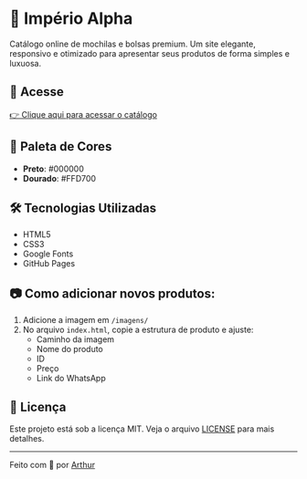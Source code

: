 # 🏰 Império Alpha

Catálogo online de mochilas e bolsas premium. Um site elegante, responsivo e otimizado para apresentar seus produtos de forma simples e luxuosa.

## 📱 Acesse

[👉 Clique aqui para acessar o catálogo](https://AarthuAlpha.github.io/imperio-alpha-site/)

## 🎨 Paleta de Cores

- **Preto**: #000000
- **Dourado**: #FFD700

## 🛠️ Tecnologias Utilizadas

- HTML5  
- CSS3  
- Google Fonts  
- GitHub Pages

## 📷 Como adicionar novos produtos:

1. Adicione a imagem em `/imagens/`
2. No arquivo `index.html`, copie a estrutura de produto e ajuste:
   - Caminho da imagem
   - Nome do produto
   - ID
   - Preço
   - Link do WhatsApp

## 📜 Licença

Este projeto está sob a licença MIT. Veja o arquivo [LICENSE](LICENSE) para mais detalhes.

---

Feito com 💛 por [Arthur](https://github.com/AarthuAlpha)
